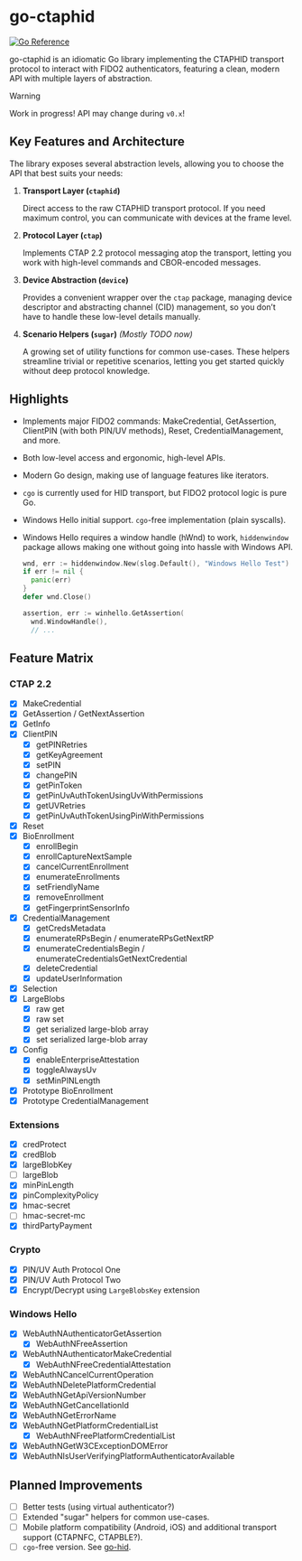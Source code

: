 # go-ctaphid

[![Go Reference](https://pkg.go.dev/badge/github.com/savely-krasovsky/go-ctaphid.svg)](https://pkg.go.dev/github.com/savely-krasovsky/go-ctaphid)

go-ctaphid is an idiomatic Go library implementing the CTAPHID transport protocol to interact with FIDO2 authenticators,
featuring a clean, modern API with multiple layers of abstraction.

> [!WARNING]
> Work in progress! API may change during `v0.x`!

## Key Features and Architecture

The library exposes several abstraction levels, allowing you to choose the API that best suits your needs:

1. **Transport Layer (`ctaphid`)**

   Direct access to the raw CTAPHID transport protocol. If you need maximum control, you can communicate with devices
   at the frame level.

2. **Protocol Layer (`ctap`)**

   Implements CTAP 2.2 protocol messaging atop the transport, letting you work with high-level commands and
   CBOR-encoded messages.

3. **Device Abstraction (`device`)**

   Provides a convenient wrapper over the `ctap` package, managing device descriptor and abstracting channel (CID)
   management, so you don’t have to handle these low-level details manually.

4. **Scenario Helpers (`sugar`)** _(Mostly TODO now)_

   A growing set of utility functions for common use-cases. These helpers streamline trivial or repetitive
   scenarios, letting you get started quickly without deep protocol knowledge.

## Highlights

- Implements major FIDO2 commands: MakeCredential, GetAssertion, ClientPIN (with both PIN/UV methods),
  Reset, CredentialManagement, and more.
- Both low-level access and ergonomic, high-level APIs.
- Modern Go design, making use of language features like iterators.
- `cgo` is currently used for HID transport, but FIDO2 protocol logic is pure Go.
- Windows Hello initial support. `cgo`-free implementation (plain syscalls).
- Windows Hello requires a window handle (hWnd) to work, `hiddenwindow` package allows making
  one without going into hassle with Windows API.

  ```go
  wnd, err := hiddenwindow.New(slog.Default(), "Windows Hello Test")
  if err != nil {
  	panic(err)
  }
  defer wnd.Close()

  assertion, err := winhello.GetAssertion(
  	wnd.WindowHandle(),
  	// ...
  ```

## Feature Matrix

### CTAP 2.2

- [x] MakeCredential
- [x] GetAssertion / GetNextAssertion
- [x] GetInfo
- [x] ClientPIN
  - [x] getPINRetries
  - [x] getKeyAgreement
  - [x] setPIN
  - [x] changePIN
  - [x] getPinToken
  - [x] getPinUvAuthTokenUsingUvWithPermissions
  - [x] getUVRetries
  - [x] getPinUvAuthTokenUsingPinWithPermissions
- [x] Reset
- [x] BioEnrollment
  - [x] enrollBegin
  - [x] enrollCaptureNextSample
  - [x] cancelCurrentEnrollment
  - [x] enumerateEnrollments
  - [x] setFriendlyName
  - [x] removeEnrollment
  - [x] getFingerprintSensorInfo
- [x] CredentialManagement
  - [x] getCredsMetadata
  - [x] enumerateRPsBegin / enumerateRPsGetNextRP
  - [x] enumerateCredentialsBegin / enumerateCredentialsGetNextCredential
  - [x] deleteCredential
  - [x] updateUserInformation
- [x] Selection
- [x] LargeBlobs
  - [x] raw get
  - [x] raw set
  - [x] get serialized large-blob array
  - [x] set serialized large-blob array
- [x] Config
  - [x] enableEnterpriseAttestation
  - [x] toggleAlwaysUv
  - [x] setMinPINLength
- [x] Prototype BioEnrollment
- [x] Prototype CredentialManagement

### Extensions

- [x] credProtect
- [x] credBlob
- [x] largeBlobKey
- [ ] largeBlob
- [x] minPinLength
- [x] pinComplexityPolicy
- [x] hmac-secret
- [ ] hmac-secret-mc
- [x] thirdPartyPayment

### Crypto

- [x] PIN/UV Auth Protocol One
- [x] PIN/UV Auth Protocol Two
- [x] Encrypt/Decrypt using `LargeBlobsKey` extension

### Windows Hello

- [x] WebAuthNAuthenticatorGetAssertion
  - [x] WebAuthNFreeAssertion
- [x] WebAuthNAuthenticatorMakeCredential
  - [x] WebAuthNFreeCredentialAttestation
- [x] WebAuthNCancelCurrentOperation
- [x] WebAuthNDeletePlatformCredential
- [x] WebAuthNGetApiVersionNumber
- [x] WebAuthNGetCancellationId
- [x] WebAuthNGetErrorName
- [x] WebAuthNGetPlatformCredentialList
  - [x] WebAuthNFreePlatformCredentialList
- [x] WebAuthNGetW3CExceptionDOMError
- [x] WebAuthNIsUserVerifyingPlatformAuthenticatorAvailable

## Planned Improvements

- [ ] Better tests (using virtual authenticator?)
- [ ] Extended "sugar" helpers for common use-cases.
- [ ] Mobile platform compatibility (Android, iOS) and additional transport support (CTAPNFC, CTAPBLE?).
- [ ] `cgo`-free version. See [go-hid](https://github.com/savely-krasovsky/go-hid).
